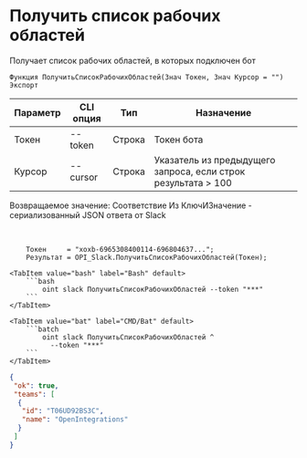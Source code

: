 ﻿---
sidebar_position: 2
---

# Получить список рабочих областей
 Получает список рабочих областей, в которых подключен бот



`Функция ПолучитьСписокРабочихОбластей(Знач Токен, Знач Курсор = "") Экспорт`

  | Параметр | CLI опция | Тип | Назначение |
  |-|-|-|-|
  | Токен | --token | Строка | Токен бота |
  | Курсор | --cursor | Строка | Указатель из предыдущего запроса, если строк результата > 100 |

  
  Возвращаемое значение:   Соответствие Из КлючИЗначение - сериализованный JSON ответа от Slack

<br/>




```bsl title="Пример кода"
    Токен     = "xoxb-6965308400114-696804637...";
    Результат = OPI_Slack.ПолучитьСписокРабочихОбластей(Токен);
```
    

 <Tabs>
  
    <TabItem value="bash" label="Bash" default>
        ```bash
            oint slack ПолучитьСписокРабочихОбластей --token "***"
        ```
    </TabItem>
  
    <TabItem value="bat" label="CMD/Bat" default>
        ```batch
            oint slack ПолучитьСписокРабочихОбластей ^
              --token "***"
        ```
    </TabItem>
</Tabs>


```json title="Результат"
{
 "ok": true,
 "teams": [
  {
   "id": "T06UD92BS3C",
   "name": "OpenIntegrations"
  }
 ]
}
```
